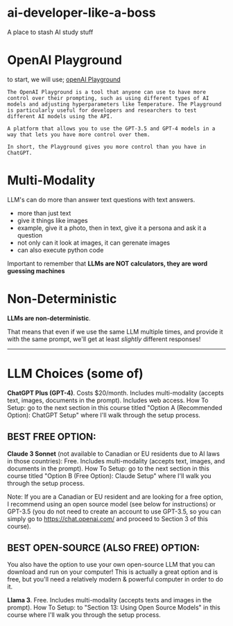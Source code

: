 # ai-developer-like-a-boss
A place to stash AI study stuff

# OpenAI Playground

to start, we will use; [openAI Playground](https://platform.openai.com/playground)

``` 
The OpenAI Playground is a tool that anyone can use to have more control over their prompting, such as using different types of AI models and adjusting hyperparameters like Temperature. The Playground is particularly useful for developers and researchers to test different AI models using the API.

A platform that allows you to use the GPT-3.5 and GPT-4 models in a way that lets you have more control over them.

In short, the Playground gives you more control than you have in ChatGPT. 
```

# Multi-Modality

LLM's can do more than answer text questions with text answers. 

- more than just text
- give it things like images 
- example, give it a photo, then in text, give it a persona and ask it a question 
- not only can it look at images, it can gerenate images
- can also execute python code 

Important to remember that **LLMs are NOT calculators, they are word guessing machines**

# Non-Deterministic

**LLMs are non-deterministic**. 

That means that even if we use the same LLM multiple times, and provide it with the same prompt, we'll get at least *slightly* different responses! 

---

# LLM Choices (some of)

**ChatGPT Plus (GPT-4)**. Costs $20/month. Includes multi-modality (accepts text, images, documents in the prompt). Includes web access.
How To Setup: go to the next section in this course titled "Option A (Recommended Option): ChatGPT Setup" where I'll walk through the setup process.

## BEST FREE OPTION:
**Claude 3 Sonnet** (not available to Canadian or EU residents due to AI laws in those countries): Free. Includes multi-modality (accepts text, images, and documents in the prompt).
How To Setup: go to the next section in this course titled "Option B (Free Option): Claude Setup" where I'll walk you through the setup process.

Note: If you are a Canadian or EU resident and are looking for a free option, I recommend using an open source model (see below for instructions) or GPT-3.5 (you do not need to create an account to use GPT-3.5, so you can simply go to https://chat.openai.com/ and proceed to Section 3 of this course).

## BEST OPEN-SOURCE (ALSO FREE) OPTION:
You also have the option to use your own open-source LLM that you can download and run on your computer! This is actually a great option and is free, but you'll need a relatively modern & powerful computer in order to do it.

**Llama 3**. Free. Includes multi-modality (accepts texts and images in the prompt).
How To Setup: to "Section 13: Using Open Source Models" in this course where I'll walk you through the setup process.